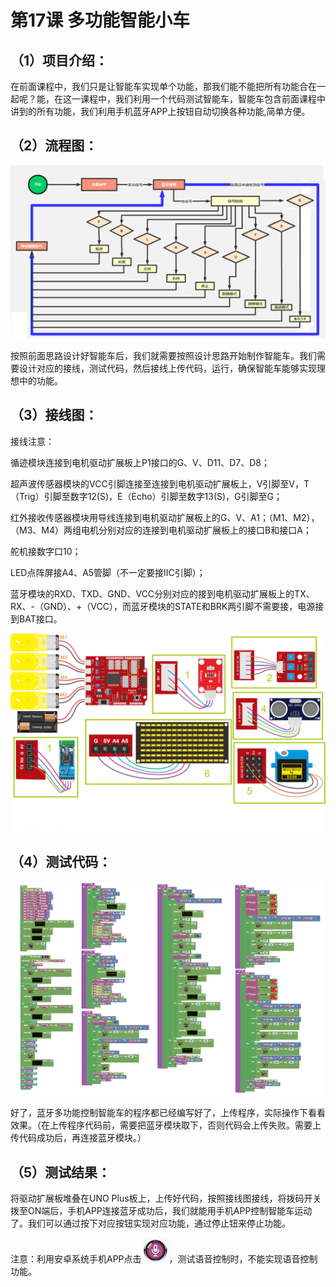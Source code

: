 


# 第17课 多功能智能小车

## （1）项目介绍：

在前面课程中，我们只是让智能车实现单个功能，那我们能不能把所有功能合在一起呢？能，在这一课程中，我们利用一个代码测试智能车，智能车包含前面课程中讲到的所有功能，我们利用手机蓝牙APP上按钮自动切换各种功能,简单方便。

## （2）流程图：

![](../../media/2019fcc2359a8cf68f84ae5c88d14f62.png)

按照前面思路设计好智能车后，我们就需要按照设计思路开始制作智能车。我们需要设计对应的接线，测试代码，然后接线上传代码，运行，确保智能车能够实现理想中的功能。

## （3）接线图：

接线注意：

循迹模块连接到电机驱动扩展板上P1接口的G、V、D11、D7、D8；

超声波传感器模块的VCC引脚连接至连接到电机驱动扩展板上，V引脚至V，T（Trig）引脚至数字12(S)，E（Echo）引脚至数字13(S)，G引脚至G；

红外接收传感器模块用导线连接到电机驱动扩展板上的G、V、A1；（M1、M2），（M3、M4）两组电机分别对应的连接到电机驱动扩展板上的接口B和接口A；

舵机接数字口10；

LED点阵屏接A4、A5管脚（不一定要接IIC引脚）；

蓝牙模块的RXD、TXD、GND、VCC分别对应的接到电机驱动扩展板上的TX、RX、-（GND）、+（VCC），而蓝牙模块的STATE和BRK两引脚不需要接，电源接到BAT接口。

![](../../media/f630d90205576d0ae86e5d4e36afc8e9.png)

## （4）测试代码：

![](../../media/002181e5ca145a1b10e72e55cbc17960.png)

好了，蓝牙多功能控制智能车的程序都已经编写好了，上传程序，实际操作下看看效果。（在上传程序代码前，需要把蓝牙模块取下，否则代码会上传失败。需要上传代码成功后，再连接蓝牙模块。）

## （5）测试结果：

将驱动扩展板堆叠在UNO Plus板上，上传好代码，按照接线图接线，将拨码开关拨至ON端后，手机APP连接蓝牙成功后，我们就能用手机APP控制智能车运动了。我们可以通过按下对应按钮实现对应功能，通过停止钮来停止功能。

注意：利用安卓系统手机APP点击![](../../media/788a1e5bcdf82cd91d251e4b4497bcea.png)，测试语音控制时，不能实现语音控制功能。
























